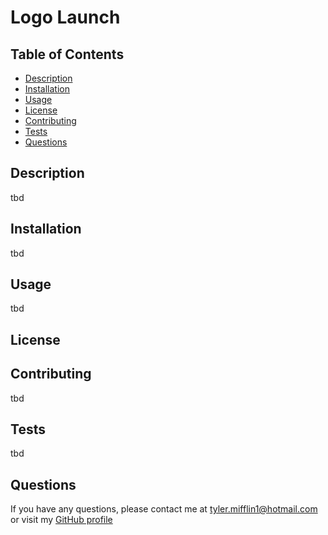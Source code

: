 # Logo Launch

## Table of Contents
* [Description](#description)
* [Installation](#installation)
* [Usage](#usage)
* [License](#license)
* [Contributing](#contributing)
* [Tests](#tests)
* [Questions](#questions)
## Description
tbd
## Installation
tbd
## Usage
tbd
## License

## Contributing
tbd
## Tests
tbd
## Questions
If you have any questions, please contact me at [tyler.mifflin1@hotmail.com](mailto:tyler.mifflin1@hotmail.com) or visit my [GitHub profile](https://github.com/tylermifflin)
